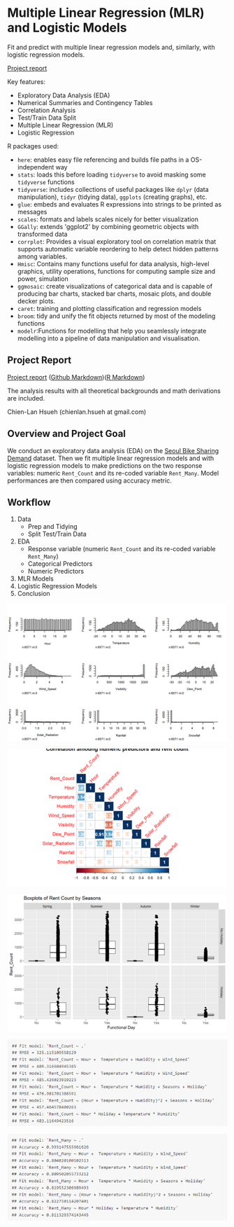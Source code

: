 # Multiple Linear Regression (MLR) and Logistic Models

Fit and predict with multiple linear regression models and, similarly, with logistic regression models.

[Project report](https://rpubs.com/clh2021/1119982)

Key features:

- Exploratory Data Analysis (EDA)
- Numerical Summaries and Contingency Tables
- Correlation Analysis
- Test/Train Data Split
- Multiple Linear Regression (MLR)
- Logistic Regression

R packages used:

- `here`: enables easy file referencing and builds file paths in a OS-independent way
- `stats`: loads this before loading `tidyverse` to avoid masking some `tidyverse` functions
- `tidyverse`: includes collections of useful packages like `dplyr` (data manipulation), `tidyr` (tidying data),  `ggplots` (creating graphs), etc.
- `glue`: embeds and evaluates R expressions into strings to be printed as messages
- `scales`: formats and labels scales nicely for better visualization
- `GGally`: extends 'ggplot2' by combining geometric objects with transformed data
- `corrplot`: Provides a visual exploratory tool on correlation matrix that supports automatic variable reordering to help detect hidden patterns among variables.
- `Hmisc`: Contains many functions useful for data analysis, high-level graphics, utility operations, functions for computing sample size and power, simulation
- `ggmosaic`: create visualizations of categorical data and is capable of producing bar charts, stacked bar charts, mosaic plots, and double decker plots.
- `caret`: training and plotting classification and regression models
- `broom`: tidy and unify the fit objects returned by most of the modeling functions
- `modelr`:Functions for modelling that help you seamlessly integrate modelling into a pipeline of data manipulation and visualisation.

## Project Report

[Project report](https://rpubs.com/clh2021/1119982) ([Github Markdown](./MLR_logistic.md))([R Markdown](./MLR_logistic.Rmd))

The analysis results with all theoretical backgrounds and math derivations are included. 

Chien-Lan Hsueh (chienlan.hsueh at gmail.com)

## Overview and Project Goal

We conduct an exploratory data analysis (EDA) on the [Seoul Bike Sharing Demand](https://archive.ics.uci.edu/dataset/560/seoul+bike+sharing+demand) dataset. Then we fit  multiple linear regression models and with logistic regression models to make predictions on the two response variables: numeric `Rent_Count` and its re-coded variable `Rent_Many`. Model performances are then compared using accuracy metric.

## Workflow

1. Data
   - Prep and Tidying
   - Split Test/Train Data
1. EDA
   - Response variable (numeric `Rent_Count` and its re-coded variable `Rent_Many`)
   - Categorical Predictors
   - Numeric Predictors
1. MLR Models
1. Logistic Regression Models
1. Conclusion

![](./images/image1.png)

![](./images/image2.png)

![](./images/image3.png)

![](./images/image4.png)

![](./images/image5.png)